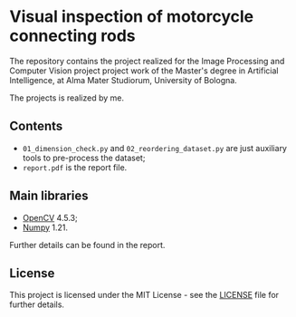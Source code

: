 # Visual inspection of motorcycle connecting rods
The repository contains the project realized for the Image Processing and Computer Vision project project work of the Master's degree in Artificial Intelligence, at Alma Mater Studiorum, University of Bologna.

The projects is realized by me.

## Contents
* `01_dimension_check.py` and `02_reordering_dataset.py` are just auxiliary tools to pre-process the dataset;
* `report.pdf` is the report file.

## Main libraries
* [OpenCV](https://opencv.org/) 4.5.3;
* [Numpy](https://numpy.org/) 1.21.

Further details can be found in the report.

## License

This project is licensed under the MIT License - see the [LICENSE](LICENSE) file for further details.
